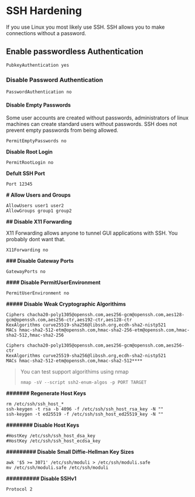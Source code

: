 # SSH Hardening

If you use Linux you most likely use SSH. SSH allows you to make connections without a password.

## Enable passwordless Authentication

```text
PubkeyAuthentication yes
```

### Disable Password Authentication

```text
PasswordAuthentication no
```

#### Disable Empty Passwords

Some user accounts are created without passwords, administrators of linux machines can create standard users without passwords. SSH does not prevent empty passwords from being allowed.

```text
PermitEmptyPasswords no
```

**Disable Root Login**

```text
PermitRootLogin no
```

**Defult SSH Port**

```text
Port 12345
```

**\# Allow Users and Groups**

```text
AllowUsers user1 user2
AllowGroups group1 group2
```

**\#\# Disable X11 Forwarding**

X11 Forwarding allows anyone to tunnel GUI applications with SSH. You probably dont want that.

```text
X11Forwarding no
```

**\#\#\# Disable Gateway Ports**

```text
GatewayPorts no
```

**\#\#\#\# Disable PermitUserEnvironment**

```text
PermitUserEnvironment no
```

**\#\#\#\#\# Disable Weak Cryptographic Algorithims**

```text
Ciphers chacha20-poly1305@openssh.com,aes256-gcm@openssh.com,aes128-gcm@openssh.com,aes256-ctr,aes192-ctr,aes128-ctr
KexAlgorithms curve25519-sha256@libssh.org,ecdh-sha2-nistp521
MACs hmac-sha2-512-etm@openssh.com,hmac-sha2-256-etm@openssh.com,hmac-sha2-512,hmac-sha2-256
```

```text
Ciphers chacha20-poly1305@openssh.com,aes256-gcm@openssh.com,aes256-ctr
KexAlgorithms curve25519-sha256@libssh.org,ecdh-sha2-nistp521
MACs hmac-sha2-512-etm@openssh.com,hmac-sha2-512****
```

> You can test support algorithims using nmap
>
> ```text
> nmap -sV --script ssh2-enum-algos -p PORT TARGET
> ```

**\#\#\#\#\#\#\# Regenerate Host Keys**

```text
rm /etc/ssh/ssh_host_*
ssh-keygen -t rsa -b 4096 -f /etc/ssh/ssh_host_rsa_key -N ""
ssh-keygen -t ed25519 -f /etc/ssh/ssh_host_ed25519_key -N ""
```

**\#\#\#\#\#\#\#\# Disable Host Keys**

```text
#HostKey /etc/ssh/ssh_host_dsa_key
#HostKey /etc/ssh/ssh_host_ecdsa_key
```

**\#\#\#\#\#\#\#\#\# Disable Small Diffie-Hellman Key Sizes**

```text
awk '$5 >= 3071' /etc/ssh/moduli > /etc/ssh/moduli.safe
mv /etc/ssh/moduli.safe /etc/ssh/moduli
```

**\#\#\#\#\#\#\#\#\#\# Disable SSHv1**

```text
Protocol 2
```

